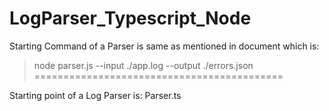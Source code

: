 # LogParser_Typescript_Node

Starting Command of a Parser is same as mentioned in document which is:

> node parser.js --input ./app.log --output ./errors.json
===========================================

Starting point of a Log Parser is: Parser.ts


